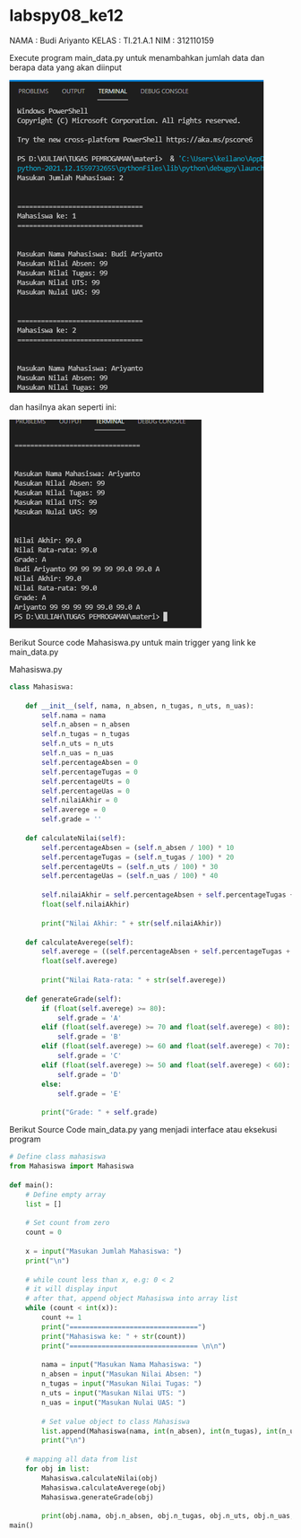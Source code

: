 # labspy08_ke12
NAMA    : Budi Ariyanto
KELAS   : TI.21.A.1
NIM     : 312110159

Execute program main_data.py untuk menambahkan jumlah data dan berapa data yang akan diinput

![Tambah Data](https://github.com/ariandto/labspy08_ke12/blob/main/SC/sc1.png)


dan hasilnya akan seperti ini:

![Output](https://github.com/ariandto/labspy08_ke12/blob/main/SC/sc2.png)

Berikut Source code Mahasiswa.py untuk main trigger yang link ke main_data.py

Mahasiswa.py
```python
class Mahasiswa:

    def __init__(self, nama, n_absen, n_tugas, n_uts, n_uas):
        self.nama = nama
        self.n_absen = n_absen
        self.n_tugas = n_tugas
        self.n_uts = n_uts
        self.n_uas = n_uas
        self.percentageAbsen = 0
        self.percentageTugas = 0
        self.percentageUts = 0
        self.percentageUas = 0
        self.nilaiAkhir = 0
        self.averege = 0
        self.grade = ''

    def calculateNilai(self):
        self.percentageAbsen = (self.n_absen / 100) * 10
        self.percentageTugas = (self.n_tugas / 100) * 20
        self.percentageUts = (self.n_uts / 100) * 30
        self.percentageUas = (self.n_uas / 100) * 40
        
        self.nilaiAkhir = self.percentageAbsen + self.percentageTugas + self.percentageUts + self.percentageUas
        float(self.nilaiAkhir)

        print("Nilai Akhir: " + str(self.nilaiAkhir))

    def calculateAverege(self):
        self.averege = ((self.percentageAbsen + self.percentageTugas + self.percentageUts + self.percentageUas) + float(self.nilaiAkhir)) / 2
        float(self.averege)

        print("Nilai Rata-rata: " + str(self.averege))

    def generateGrade(self):
        if (float(self.averege) >= 80):
            self.grade = 'A'
        elif (float(self.averege) >= 70 and float(self.averege) < 80):
            self.grade = 'B'
        elif (float(self.averege) >= 60 and float(self.averege) < 70):
            self.grade = 'C'
        elif (float(self.averege) >= 50 and float(self.averege) < 60):
            self.grade = 'D'
        else: 
            self.grade = 'E'

        print("Grade: " + self.grade)
```

Berikut Source Code main_data.py yang menjadi interface atau eksekusi program
```python
# Define class mahasiswa
from Mahasiswa import Mahasiswa

def main():
    # Define empty array
    list = []

    # Set count from zero
    count = 0

    x = input("Masukan Jumlah Mahasiswa: ")
    print("\n")

    # while count less than x, e.g: 0 < 2
    # it will display input
    # after that, append object Mahasiswa into array list
    while (count < int(x)):
        count += 1
        print("================================")
        print("Mahasiswa ke: " + str(count))
        print("================================ \n\n")

        nama = input("Masukan Nama Mahasiswa: ")
        n_absen = input("Masukan Nilai Absen: ")
        n_tugas = input("Masukan Nilai Tugas: ")
        n_uts = input("Masukan Nilai UTS: ")
        n_uas = input("Masukan Nulai UAS: ")

        # Set value object to class Mahasiswa
        list.append(Mahasiswa(nama, int(n_absen), int(n_tugas), int(n_uts), int(n_uas)))
        print("\n")

    # mapping all data from list
    for obj in list:
        Mahasiswa.calculateNilai(obj)
        Mahasiswa.calculateAverege(obj)
        Mahasiswa.generateGrade(obj)

        print(obj.nama, obj.n_absen, obj.n_tugas, obj.n_uts, obj.n_uas, obj.nilaiAkhir, obj.averege, obj.grade, sep= ' ')
main()
```

